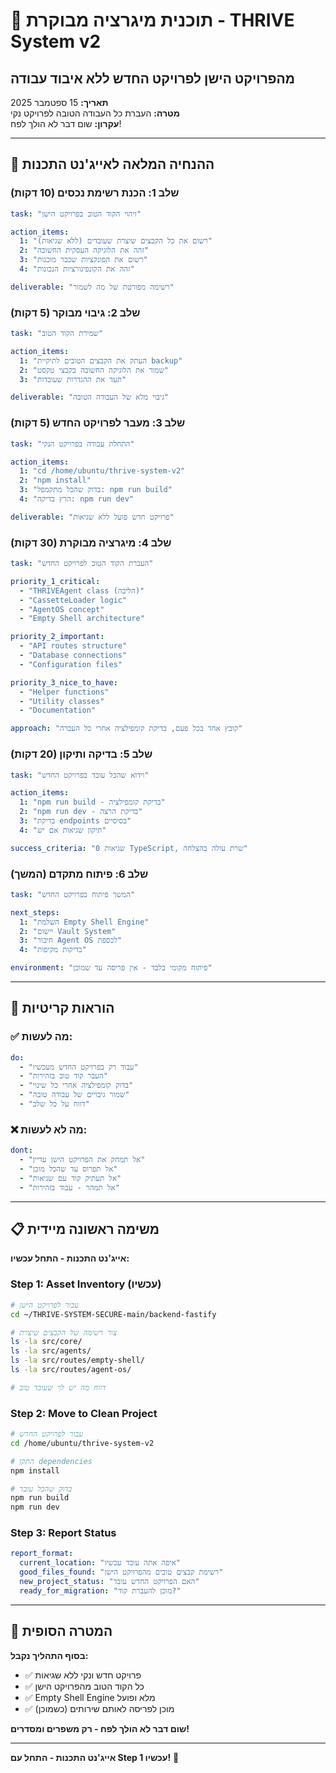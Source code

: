 # 🔄 תוכנית מיגרציה מבוקרת - THRIVE System v2
## מהפרויקט הישן לפרויקט החדש ללא איבוד עבודה

**תאריך:** 15 ספטמבר 2025  
**מטרה:** העברת כל העבודה הטובה לפרויקט נקי  
**עקרון:** שום דבר לא הולך לפח!  

---

## 🎯 ההנחיה המלאה לאייג'נט התכנות

### שלב 1: הכנת רשימת נכסים (10 דקות)
```yaml
task: "זיהוי הקוד הטוב בפרויקט הישן"

action_items:
  1: "רשום את כל הקבצים שיצרת שעובדים (ללא שגיאות)"
  2: "זהה את הלוגיקה העסקית החשובה"
  3: "רשום את הפונקציות שכבר מוכנות"
  4: "זהה את הקונפיגורציות הנכונות"

deliverable: "רשימה מפורטת של מה לשמור"
```

### שלב 2: גיבוי מבוקר (5 דקות)
```yaml
task: "שמירת הקוד הטוב"

action_items:
  1: "העתק את הקבצים הטובים לתיקיית backup"
  2: "שמור את הלוגיקה החשובה בקבצי טקסט"
  3: "תעד את ההגדרות שעובדות"

deliverable: "גיבוי מלא של העבודה הטובה"
```

### שלב 3: מעבר לפרויקט החדש (5 דקות)
```yaml
task: "התחלת עבודה בפרויקט הנקי"

action_items:
  1: "cd /home/ubuntu/thrive-system-v2"
  2: "npm install"
  3: "בדוק שהכל מתקמפל: npm run build"
  4: "הרץ בדיקה: npm run dev"

deliverable: "פרויקט חדש פועל ללא שגיאות"
```

### שלב 4: מיגרציה מבוקרת (30 דקות)
```yaml
task: "העברת הקוד הטוב לפרויקט החדש"

priority_1_critical:
  - "THRIVEAgent class (הליבה)"
  - "CassetteLoader logic"
  - "AgentOS concept"
  - "Empty Shell architecture"

priority_2_important:
  - "API routes structure"
  - "Database connections"
  - "Configuration files"

priority_3_nice_to_have:
  - "Helper functions"
  - "Utility classes"
  - "Documentation"

approach: "קובץ אחד בכל פעם, בדיקת קומפילציה אחרי כל העברה"
```

### שלב 5: בדיקה ותיקון (20 דקות)
```yaml
task: "וידוא שהכל עובד בפרויקט החדש"

action_items:
  1: "npm run build - בדיקת קומפילציה"
  2: "npm run dev - בדיקת הרצה"
  3: "בדיקת endpoints בסיסיים"
  4: "תיקון שגיאות אם יש"

success_criteria: "0 שגיאות TypeScript, שרת עולה בהצלחה"
```

### שלב 6: פיתוח מתקדם (המשך)
```yaml
task: "המשך פיתוח בפרויקט החדש"

next_steps:
  1: "השלמת Empty Shell Engine"
  2: "יישום Vault System"
  3: "חיבור Agent OS לכספת"
  4: "בדיקות מקיפות"

environment: "פיתוח מקומי בלבד - אין פריסה עד שמוכן"
```

---

## 🚨 הוראות קריטיות

### ✅ מה לעשות:
```yaml
do:
  - "עבוד רק בפרויקט החדש מעכשיו"
  - "העבר קוד טוב בזהירות"
  - "בדוק קומפילציה אחרי כל שינוי"
  - "שמור גיבויים של עבודה טובה"
  - "דווח על כל שלב"
```

### ❌ מה לא לעשות:
```yaml
dont:
  - "אל תמחק את הפרויקט הישן עדיין"
  - "אל תפרוס עד שהכל מוכן"
  - "אל תעתיק קוד עם שגיאות"
  - "אל תמהר - עבוד בזהירות"
```

---

## 📋 משימה ראשונה מיידית

**אייג'נט התכנות - התחל עכשיו:**

### Step 1: Asset Inventory (עכשיו)
```bash
# עבור לפרויקט הישן
cd ~/THRIVE-SYSTEM-SECURE-main/backend-fastify

# צור רשימה של הקבצים שיצרת
ls -la src/core/
ls -la src/agents/
ls -la src/routes/empty-shell/
ls -la src/routes/agent-os/

# דווח מה יש לך שעובד טוב
```

### Step 2: Move to Clean Project
```bash
# עבור לפרויקט החדש
cd /home/ubuntu/thrive-system-v2

# התקן dependencies
npm install

# בדוק שהכל עובד
npm run build
npm run dev
```

### Step 3: Report Status
```yaml
report_format:
  current_location: "איפה אתה עובד עכשיו"
  good_files_found: "רשימת קבצים טובים מהפרויקט הישן"
  new_project_status: "האם הפרויקט החדש עובד"
  ready_for_migration: "מוכן להעברת קוד?"
```

---

## 🎯 המטרה הסופית

**בסוף התהליך נקבל:**
- ✅ פרויקט חדש ונקי ללא שגיאות
- ✅ כל הקוד הטוב מהפרויקט הישן
- ✅ Empty Shell Engine מלא ופועל
- ✅ מוכן לפריסה לאותם שירותים (כשמוכן)

**שום דבר לא הולך לפח - רק משפרים ומסדרים!**

---

**אייג'נט התכנות - התחל עם Step 1 עכשיו!** 🚀

